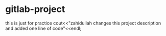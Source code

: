 # gitlab-project
this is just for practice
cout<<"zahidullah changes this project description and added one line of code"<<endl;
